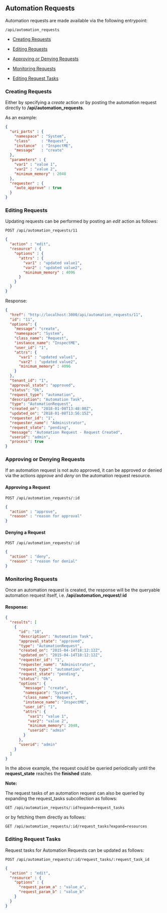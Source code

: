 ---
---

## Automation Requests

Automation requests are made available via the following entrypoint:

``` data
/api/automation_requests
```

  - [Creating Requests](#creating-requests)

  - [Editing Requests](#editing-requests)

  - [Approving or Denying Requests](#approving-denying-requests)

  - [Monitoring Requests](#monitoring-requests)

  - [Editing Request Tasks](#editing-request-tasks)

### Creating Requests

Either by specifying a *create* action or by posting the automation
request directly to **/api/automation\_requests**.

As an example:

``` json
{
  "uri_parts" : {
    "namespace" : "System",
    "class"     : "Request",
    "instance"  : "InspectME",
    "message"   : "create"
  },
  "parameters" : {
    "var1" : "value 1",
    "var2" : "value 2",
    "minimum_memory" : 2048
  },
  "requester" : {
    "auto_approve" : true
  }
}
```

### Editing Requests

Updating requests can be performed by posting an *edit* action as
follows:

``` data
POST /api/automation_requests/11
```

``` json
{
  "action" : "edit",
  "resource" : {
    "options" : {
      "attrs" : {
        "var1" : "updated value1",
        "var2" : "updated value2",
        "minimum_memory" : 4096
      }
    }
  }
}
```

Response:

``` json
{
  "href": "http://localhost:3000/api/automation_requests/11",
  "id": "11",
  "options": {
    "message": "create",
    "namespace": "System",
    "class_name": "Request",
    "instance_name": "InspectME",
    "user_id": "1",
    "attrs": {
      "var1" : "updated value1",
      "var2" : "updated value2",
      "minimum_memory" : 4096
    }
  },
  "tenant_id": "1",
  "approval_state": "approved",
  "status": "Ok",
  "request_type": "automation",
  "description": "Automation Task",
  "type": "AutomationRequest",
  "created_on": "2018-01-08T13:48:00Z",
  "updated_on": "2018-01-08T13:56:15Z",
  "requester_id": "1",
  "requester_name": "Administrator",
  "request_state": "pending",
  "message": "Automation Request - Request Created",
  "userid": "admin",
  "process": true
}
```

### Approving or Denying Requests

If an automation request is not auto approved, it can be approved or
denied via the actions *approve* and *deny* on the automation request
resource.

#### Approving a Request

``` data
POST /api/automation_requests/:id
```

``` json
{
  "action" : "approve",
  "reason" : "reason for approval"
}
```

#### Denying a Request

``` data
POST /api/automation_requests/:id
```

``` json
{
  "action" : "deny",
  "reason" : "reason for denial"
}
```

### Monitoring Requests

Once an automation request is created, the response will be the
queryable automation request itself, i.e.
**/api/automation\_request/:id**

#### Response:

``` json
{
  "results": [
    {
      "id": "10",
      "description": "Automation Task",
      "approval_state": "approved",
      "type": "AutomationRequest",
      "created_on": "2015-04-14T18:12:12Z",
      "updated_on": "2015-04-14T18:12:12Z",
      "requester_id": "1",
      "requester_name": "Administrator",
      "request_type": "automation",
      "request_state": "pending",
      "status": "Ok",
      "options": {
        "message": "create",
        "namespace": "System",
        "class_name": "Request",
        "instance_name": "InspectME",
        "user_id": "1",
        "attrs": {
          "var1": "value 1",
          "var2": "value 2",
          "minimum_memory": 2048,
          "userid": "admin"
        }
      },
      "userid": "admin"
    }
  ]
}
```

In the above example, the request could be queried periodically until
the **request\_state** reaches the **finished** state.

**Note:**

The request tasks of an automation request can also be queried by
expanding the request\_tasks subcollection as follows:

</div>

    GET /api/automation_requests/:id?expand=request_tasks

or by fetching them directly as follows:

    GET /api/automation_requests/:id/request_tasks?expand=resources

### Editing Request Tasks

Request tasks for Automation Requests can be updated as follows:

    POST /api/automation_requests/:id/request_tasks/:request_task_id

``` json
{
  "action" : "edit",
  "resource" : {
    "options" : {
      "request_param_a" : "value_a",
      "request_param_b" : "value_b"
    }
  }
}
```
